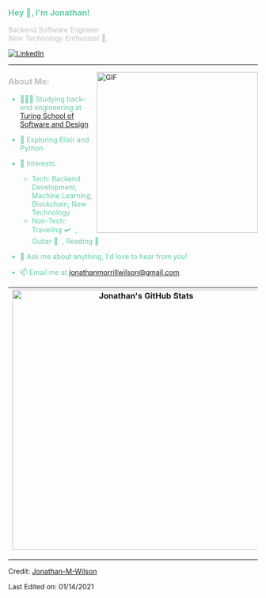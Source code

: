 <h3 title="main-title", style="color:mediumaquamarine"> Hey 👋, I'm Jonathan!</h3>

<span style="color:silver">Backend Software Engineer</span><br />
<span style="color:silver">*New Technology Enthusiast* 🚀.</span><br />

[![LinkedIn][linkedin-shield]](https://www.linkedin.com/in/jonathan--wilson/)
<br />

------
<img align="right" alt="GIF" width="325px" src="https://i.pinimg.com/originals/e4/26/70/e426702edf874b181aced1e2fa5c6cde.gif" />

###  <span style="color:silver">About Me:</span><br />
<span style="color:mediumaquamarine">

- 👨🏻‍💻 Studying back-end engineering at [Turing School of Software and Design](https://turing.io/)

- 🌱 Exploring Elixir and Python

- 🤔 Interests:
  - Tech: Backend Development, Machine Learning, Blockchain, New Technology
  - Non-Tech: Traveling 🛩️&nbsp; , Guitar 🎸&nbsp; , Reading 📖


- 💬 Ask me about anything, I'd love to hear from you!

- 📫 Email me at [jonathanmorrillwilson@gmail.com](mailto:jonathanmorrillwilson@gmail.com).
</span>

<img align="center" width=525 src="https://github-readme-stats.vercel.app/api?username=Jonathan-M-Wilson&show_icons=true&count_private=true&theme=tokyonight" alt="Jonathan's GitHub Stats" /> | <img align="center" width=525 src="https://github-readme-streak-stats.herokuapp.com/?user=Jonathan-M-Wilson&count_private=true&theme=merko" alt="Jonathan's GitHub Stats" />
------------ | -------------

----
Credit: [Jonathan-M-Wilson](https://github.com/Jonathan-M-Wilson)

Last Edited on: 01/14/2021

<!-- MARKDOWN LINKS & IMAGES -->
[linkedin-shield]: https://img.shields.io/badge/-LinkedIn-black.svg?style=flat-square&logo=linkedin&colorB=555
